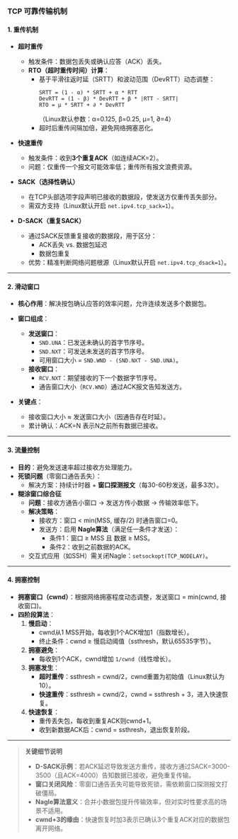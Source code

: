 

### **TCP 可靠传输机制**
#### **1. 重传机制**
- **超时重传**
  - 触发条件：数据包丢失或确认应答（ACK）丢失。
  - **RTO（超时重传时间）计算**：
    - 基于平滑往返时延（SRTT）和波动范围（DevRTT）动态调整：
      ```
      SRTT = (1 - α) * SRTT + α * RTT
      DevRTT = (1 - β) * DevRTT + β * |RTT - SRTT|
      RTO = μ * SRTT + ∂ * DevRTT
      ```
      （Linux默认参数：α=0.125, β=0.25, μ=1, ∂=4）
    - 超时后重传间隔加倍，避免网络拥塞恶化。

- **快速重传**
  - 触发条件：收到**3个重复ACK**（如连续ACK=2）。
  - 问题：仅重传一个报文可能效率低；重传所有报文浪费资源。

- **SACK（选择性确认）**
  - 在TCP头部选项字段声明已接收的数据段，使发送方仅重传丢失部分。
  - 需双方支持（Linux默认开启 `net.ipv4.tcp_sack=1`）。

- **D-SACK（重复SACK）**
  - 通过SACK反馈重复接收的数据段，用于区分：
    - ACK丢失 vs. 数据包延迟
    - 数据包重复
  - 优势：精准判断网络问题根源（Linux默认开启 `net.ipv4.tcp_dsack=1`）。

---

#### **2. 滑动窗口**
- **核心作用**：解决按包确认应答的效率问题，允许连续发送多个数据包。
- **窗口组成**：
  - **发送窗口**：
    - `SND.UNA`：已发送未确认的首字节序号。
    - `SND.NXT`：可发送未发送的首字节序号。
    - 可用窗口大小 = `SND.WND - (SND.NXT - SND.UNA)`。
  - **接收窗口**：
    - `RCV.NXT`：期望接收的下一个数据字节序号。
    - 通告窗口大小（`RCV.WND`）通过ACK报文告知发送方。

- **关键点**：
  - 接收窗口大小 ≈ 发送窗口大小（因通告存在时延）。
  - 累计确认：ACK=N 表示N之前所有数据已接收。

---

#### **3. 流量控制**
- **目的**：避免发送速率超过接收方处理能力。
- **死锁问题**（零窗口通告丢失）：
  - 解决方案：持续计时器 + **窗口探测报文**（每30-60秒发送，最多3次）。
- **糊涂窗口综合征**
  - **问题**：接收方通告小窗口 → 发送方传小数据 → 传输效率低下。
  - **解决策略**：
    - 接收方：窗口 < min(MSS, 缓存/2) 时通告窗口=0。
    - 发送方：启用 **Nagle算法**（满足任一条件才发送）：
      - 条件1：窗口 ≥ MSS 且 数据 ≥ MSS。
      - 条件2：收到之前数据的ACK。
  - 交互式应用（如SSH）需关闭Nagle：`setsockopt(TCP_NODELAY)`。

---

#### **4. 拥塞控制**
- **拥塞窗口（cwnd）**：根据网络拥塞程度动态调整，发送窗口 = min(cwnd, 接收窗口)。
- **四阶段算法**：
  1. **慢启动**：
     - cwnd从1 MSS开始，每收到1个ACK增加1（指数增长）。
     - 终止条件：cwnd ≥ 慢启动阈值（ssthresh，默认65535字节）。
  2. **拥塞避免**：
     - 每收到1个ACK，cwnd增加 `1/cwnd`（线性增长）。
  3. **拥塞发生**：
     - **超时重传**：ssthresh = cwnd/2，cwnd重置为初始值（Linux默认为10）。
     - **快速重传**：ssthresh = cwnd/2，cwnd = ssthresh + 3，进入快速恢复。
  4. **快速恢复**：
     - 重传丢失包，每收到重复ACK则cwnd+1。
     - 收到新数据ACK后：cwnd = ssthresh，退出恢复阶段。

---

> **关键细节说明**  
> - **D-SACK示例**：若ACK延迟导致发送方重传，接收方通过SACK=3000-3500（且ACK=4000）告知数据已接收，避免重复传输。  
> - **窗口关闭风险**：零窗口通告丢失可能导致死锁，需依赖窗口探测报文打破僵局。  
> - **Nagle算法意义**：合并小数据包提升传输效率，但对实时性要求高的场景不适用。  
> - **cwnd+3的缘由**：快速恢复时加3表示已确认3个重复ACK对应的数据包离开网络。  
